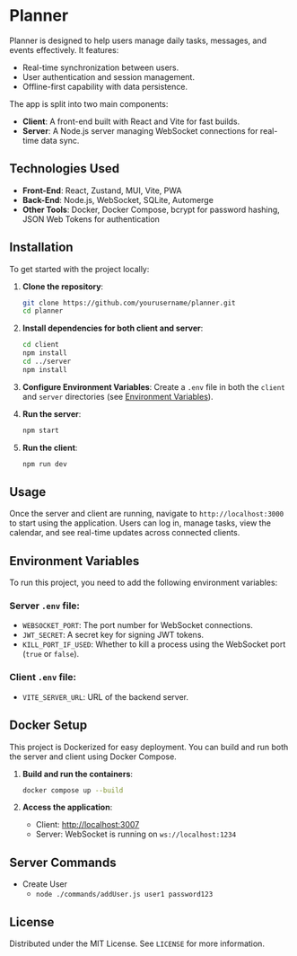 # Planner

Planner is designed to help users manage daily tasks, messages, and events effectively. It features:
- Real-time synchronization between users.
- User authentication and session management.
- Offline-first capability with data persistence.

The app is split into two main components:
- **Client**: A front-end built with React and Vite for fast builds.
- **Server**: A Node.js server managing WebSocket connections for real-time data sync.

## Technologies Used
- **Front-End**: React, Zustand, MUI, Vite, PWA
- **Back-End**: Node.js, WebSocket, SQLite, Automerge
- **Other Tools**: Docker, Docker Compose, bcrypt for password hashing, JSON Web Tokens for authentication

## Installation
To get started with the project locally:

1. **Clone the repository**:
   ```bash
   git clone https://github.com/yourusername/planner.git
   cd planner
   ```

2. **Install dependencies for both client and server**:
   ```bash
   cd client
   npm install
   cd ../server
   npm install
   ```

3. **Configure Environment Variables**: Create a `.env` file in both the `client` and `server` directories (see [Environment Variables](#environment-variables)).

4. **Run the server**:
   ```bash
   npm start
   ```

5. **Run the client**:
   ```bash
   npm run dev
   ```

## Usage
Once the server and client are running, navigate to `http://localhost:3000` to start using the application. Users can log in, manage tasks, view the calendar, and see real-time updates across connected clients.

## Environment Variables
To run this project, you need to add the following environment variables:

### Server `.env` file:
- `WEBSOCKET_PORT`: The port number for WebSocket connections.
- `JWT_SECRET`: A secret key for signing JWT tokens.
- `KILL_PORT_IF_USED`: Whether to kill a process using the WebSocket port (`true` or `false`).

### Client `.env` file:
- `VITE_SERVER_URL`: URL of the backend server.

## Docker Setup
This project is Dockerized for easy deployment. You can build and run both the server and client using Docker Compose.

1. **Build and run the containers**:
   ```bash
   docker compose up --build
   ```

2. **Access the application**:
    - Client: [http://localhost:3007](http://localhost:3007)
    - Server: WebSocket is running on `ws://localhost:1234`

## Server Commands
- Create User
  - `node ./commands/addUser.js user1 password123`

## License
Distributed under the MIT License. See `LICENSE` for more information.

